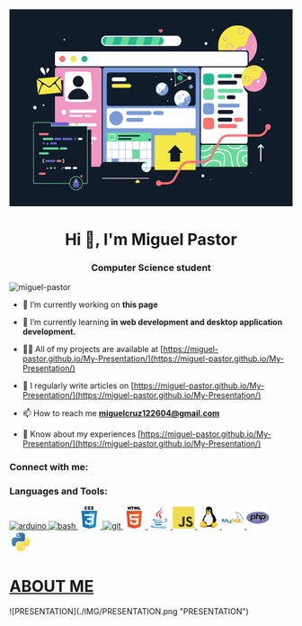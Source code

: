 <img alt="Coding" width="1000px" height="350px" src="./IMG/5213655.jpg">
<h1 align="center">Hi 👋, I'm Miguel Pastor</h1>
<h3 align="center">Computer Science student</h3>

<p align="left"> <img src="https://komarev.com/ghpvc/?username=miguel-pastor&label=Profile%20views&color=0e75b6&style=flat" alt="miguel-pastor" /> </p>

- 🔭 I’m currently working on **this page**

- 🌱 I’m currently learning **in web development and desktop application development.**

- 👨‍💻 All of my projects are available at [https://miguel-pastor.github.io/My-Presentation/](https://miguel-pastor.github.io/My-Presentation/)

- 📝 I regularly write articles on [https://miguel-pastor.github.io/My-Presentation/](https://miguel-pastor.github.io/My-Presentation/)

- 📫 How to reach me **miguelcruz122604@gmail.com**

- 📄 Know about my experiences [https://miguel-pastor.github.io/My-Presentation/](https://miguel-pastor.github.io/My-Presentation/)

<h3 align="left">Connect with me:</h3>
<p align="left">
</p>

<h3 align="left">Languages and Tools:</h3>
<p align="left"> <a href="https://www.arduino.cc/" target="_blank" rel="noreferrer"> <img src="https://cdn.worldvectorlogo.com/logos/arduino-1.svg" alt="arduino" width="40" height="40"/> </a> <a href="https://www.gnu.org/software/bash/" target="_blank" rel="noreferrer"> <img src="https://www.vectorlogo.zone/logos/gnu_bash/gnu_bash-icon.svg" alt="bash" width="40" height="40"/> </a> <a href="https://www.w3schools.com/css/" target="_blank" rel="noreferrer"> <img src="https://raw.githubusercontent.com/devicons/devicon/master/icons/css3/css3-original-wordmark.svg" alt="css3" width="40" height="40"/> </a> <a href="https://git-scm.com/" target="_blank" rel="noreferrer"> <img src="https://www.vectorlogo.zone/logos/git-scm/git-scm-icon.svg" alt="git" width="40" height="40"/> </a> <a href="https://www.w3.org/html/" target="_blank" rel="noreferrer"> <img src="https://raw.githubusercontent.com/devicons/devicon/master/icons/html5/html5-original-wordmark.svg" alt="html5" width="40" height="40"/> </a> <a href="https://www.java.com" target="_blank" rel="noreferrer"> <img src="https://raw.githubusercontent.com/devicons/devicon/master/icons/java/java-original.svg" alt="java" width="40" height="40"/> </a> <a href="https://developer.mozilla.org/en-US/docs/Web/JavaScript" target="_blank" rel="noreferrer"> <img src="https://raw.githubusercontent.com/devicons/devicon/master/icons/javascript/javascript-original.svg" alt="javascript" width="40" height="40"/> </a> <a href="https://www.linux.org/" target="_blank" rel="noreferrer"> <img src="https://raw.githubusercontent.com/devicons/devicon/master/icons/linux/linux-original.svg" alt="linux" width="40" height="40"/> </a> <a href="https://www.mysql.com/" target="_blank" rel="noreferrer"> <img src="https://raw.githubusercontent.com/devicons/devicon/master/icons/mysql/mysql-original-wordmark.svg" alt="mysql" width="40" height="40"/> </a> <a href="https://www.php.net" target="_blank" rel="noreferrer"> <img src="https://raw.githubusercontent.com/devicons/devicon/master/icons/php/php-original.svg" alt="php" width="40" height="40"/> </a> <a href="https://www.python.org" target="_blank" rel="noreferrer"> <img src="https://raw.githubusercontent.com/devicons/devicon/master/icons/python/python-original.svg" alt="python" width="40" height="40"/> </a> </p>

<h1> <a href="https://codewithsadee.github.io/booken/"><strong> ABOUT ME</strong> </a> </h1>
![PRESENTATION](./IMG/PRESENTATION.png "PRESENTATION")








